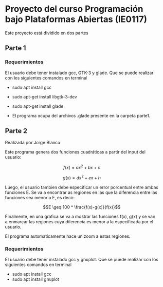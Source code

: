 # Proyecto del curso Programación bajo Plataformas Abiertas (IE0117)

Este proyecto está dividido en dos partes

## Parte 1


### Requerimientos

El usuario debe tener instalado gcc, GTK-3 y glade. Que se puede realizar con los siguientes comandos en terminal

- sudo apt install gcc
- sudo apt-get install libgtk-3-dev
- sudo apt-get install glade

- El programa ocupa del archivos .glade presente en la carpeta parte1.

## Parte 2

Realizada por Jorge Blanco

Este programa genera dos funciones cuadráticas a partir del input del usuario:

$$f(x)= ax^2 + bx + c$$

$$g(x)= dx^2 + ex + h$$

Luego, el usuario tambien debe especificar un error porcentual entre ambas funciones E.
Se va a encontrar as regiones en las que la diferencia entre las funciones sea menor a E, es decir:

$$E \geq 100 * \frac{f(x)-g(x)}{f(x)}$$

Finalmente, en una grafica se va a mostrar las funciones f(x), g(x) y se van a enmarcar las regiones
cuya diferencia es menor a la especificada por el usuario.

El programa automaticamente hace un zoom a estas regiones.

### Requerimientos

El usuario debe tener instalado gcc y gnuplot. Que se puede realizar con los siguientes comandos en terminal

- sudo apt install gcc
- sudo apt install gnuplot

